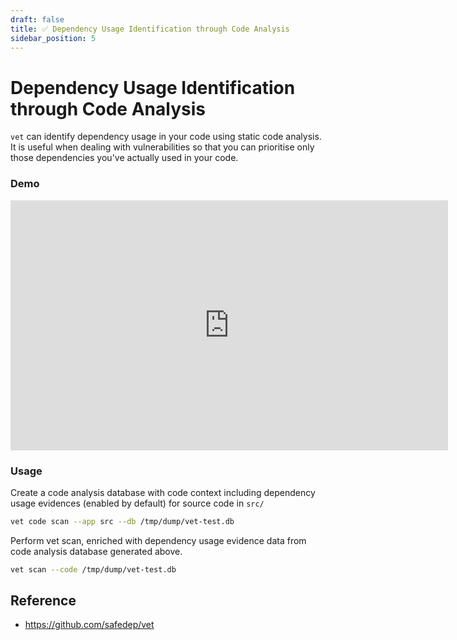 ```yaml
---
draft: false
title: ✅ Dependency Usage Identification through Code Analysis
sidebar_position: 5
---
```


# Dependency Usage Identification through Code Analysis

`vet` can identify dependency usage in your code using static code analysis.
It is useful when dealing with vulnerabilities so that you can
prioritise only those dependencies you've actually used in your code.

### Demo

<iframe width="700" height="400" src="https://www.youtube.com/embed/yFUuMMAsnfI?si=hqL3SIIMjlN_kNpr" title="YouTube video player" frameBorder="0" allow="accelerometer; autoplay; clipboard-write; encrypted-media; gyroscope; picture-in-picture; web-share" referrerPolicy="strict-origin-when-cross-origin" allowFullScreen></iframe>

### Usage

Create a code analysis database with code context
including dependency usage evidences (enabled by default) for source code in `src/`

```bash
vet code scan --app src --db /tmp/dump/vet-test.db
```

Perform vet scan, enriched with dependency usage evidence data from code analysis database generated above.

```bash
vet scan --code /tmp/dump/vet-test.db
```

## Reference

- https://github.com/safedep/vet
